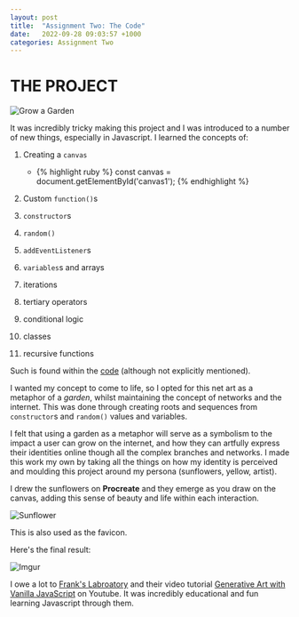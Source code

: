 ```yaml
---
layout: post
title:  "Assignment Two: The Code"
date:   2022-09-28 09:03:57 +1000
categories: Assignment Two
---
```


# THE PROJECT #

![Grow a Garden](https://i.imgur.com/8d7yJSg.png)

It was incredibly tricky making this project and I was introduced to a number of new things, especially in Javascript. I learned the concepts of:

1. Creating a `canvas`
    - {% highlight ruby %} const canvas = document.getElementById('canvas1'); {% endhighlight %}

2. Custom `function()`s
3. `constructor`s
4. `random()`
5. `addEventListener`s
6. `variables`s and arrays
7. iterations
8. tertiary operators
9. conditional logic
10. classes
11. recursive functions

Such is found within the [code](https://github.com/mariakatrina/net.art/blob/main/script.js) (although not explicitly mentioned).

I wanted my concept to come to life, so I opted for this net art as a metaphor of a _garden_, whilst maintaining the concept of networks and the internet. This was done through creating roots and sequences from `constructor`s and `random()` values and variables.

I felt that using a garden as a metaphor will serve as a symbolism to the impact a user can grow on the internet, and how they can artfully express their identities online though all the complex branches and networks. I made this work my own by taking all the things on how my identity is perceived and moulding this project around my persona (sunflowers, yellow, artist).

I drew the sunflowers on __Procreate__ and they emerge as you draw on the canvas, adding this sense of beauty and life within each interaction.

![Sunflower](https://i.imgur.com/2bleCzY.jpg)

This is also used as the favicon.

Here's the final result:

![Imgur](https://i.imgur.com/yWDPEZu.gif)

I owe a lot to [Frank's Labroatory](https://www.youtube.com/c/Frankslaboratory) and their video tutorial [Generative Art with Vanilla JavaScript](https://www.youtube.com/watch?v=0v4_Dw0K8pw&ab_channel=Frankslaboratory) on Youtube. It was incredibly educational and fun learning Javascript through them.